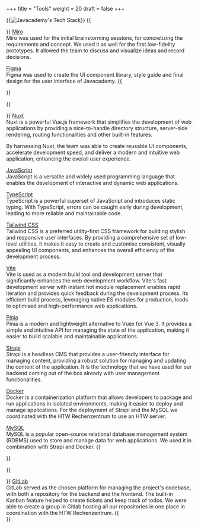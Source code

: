 +++
title = "Tools"
weight = 20
draft = false
+++

{{<image src="techstack.png" alt="Javacademy's Tech Stack">}}
{{<section title="Concept & Design">}}
[Miro](https://miro.com/)<br>
Miro was used for the initial brainstorming sessions, for concretizing the requirements and concept. We used it as well for the first low-fidelity prototypes. It allowed the team to discuss and visualize ideas and record decisions.

[Figma](https://figma.com/)<br>
Figma was used to create the UI component library, style guide and final design for the user interface of Javacademy.
{{</section>}}

{{<section title="Development">}}
[Nuxt](https://nuxt.com/)<br>
Nuxt is a powerful Vue.js framework that simplifies the development of web applications by providing a nice-to-handle directory structure, server-side rendering, routing functionalities and other built-in features.

By harnessing Nuxt, the team was able to create reusable UI components, accelerate development speed, and deliver a modern and intuitive web application, enhancing the overall user experience.

[JavaScript](https://developer.mozilla.org/en-US/docs/Web/JavaScript)<br>
JavaScript is a versatile and widely used programming language that enables the development of interactive and dynamic web applications.

[TypeScript](https://typescriptlang.org)<br>
TypeScript is a powerful superset of JavaScript and introduces static typing. With TypeScript, errors can be caught early during development, leading to more reliable and maintainable code.

[Tailwind CSS](https://tailwindcss.com)<br>
Tailwind CSS is a preferred utility-first CSS framework for building stylish and responsive user interfaces. By providing a comprehensive set of low-level utilities, it makes it easy to create and customise consistent, visually appealing UI components, and enhances the overall efficiency of the development process.

[Vite](https://vitejs.dev)<br>
Vite is used as a modern build tool and development server that significantly enhances the web development workflow. Vite's fast development server with instant hot module replacement enables rapid iteration and provides quick feedback during the development process. Its efficient build process, leveraging native ES modules for production, leads to optimised and high-performance web applications.

[Pinia](https://pinia.esm.dev)<br>
Pinia is a modern and lightweight alternative to Vuex for Vue 3. It provides a simple and intuitive API for managing the state of the application, making it easier to build scalable and maintainable applications.

[Strapi](https://strapi.io/)<br>
Strapi is a headless CMS that provides a user-friendly interface for managing content, providing a robust solution for managing and updating the content of the application. It is the technology that we have used for our backend coming out of the box already with user management functionalities.

[Docker](https://www.docker.com/)<br>
Docker is a containerization platform that allows developers to package and run applications in isolated environments, making it easier to deploy and manage applications. For the deployment of Strapi and the MySQL we coordinated with the HTW Rechenzentrum to use an HTW server.

[MySQL](http://mysql.com/de/)<br>
MySQL is a popular open-source relational database management system (RDBMS) used to store and manage data for web applications. We used it in combination with Strapi and Docker.
{{</section>}}

{{<section title="Codebase & Communication">}}
[GitLab](https://gitlab.com)<br>
GitLab served as the chosen platform for managing the project's codebase, with both a repository for the backend and the frontend. The built-in Kanban feature helped to create tickets and keep track of todos. We were able to create a group in Gitlab hosting all our repositories in one place in coordination with the HTW Rechenzentrum.
{{</section>}}
